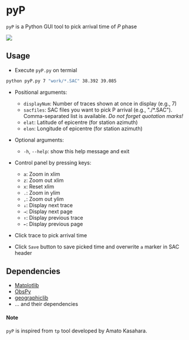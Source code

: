 # pyP
`pyP` is a Python GUI tool to pick arrival time of *P* phase

![](./image/screen.gif)

## Usage
- Execute `pyP.py` on termial
```zsh
python pyP.py 7 "work/*.SAC" 38.392 39.085
```

- Positional arguments:
  - `displayNum`: Number of traces shown at once in display (e.g., 7)
  - `sacfiles`: SAC files you want to pick P arrival (e.g., "./*.SAC"). Comma-separated list is available. *Do not forget quotation marks!*
  - `elat`: Latitude of epicentre (for station azimuth)
  - `elon`: Longitude of epicentre (for station azimuth)

- Optional arguments:
  - `-h`, `--help`: show this help message and exit

- Control panel by pressing keys:
  - `a`: Zoom in xlim
  - `z`: Zoom out xlim
  - `x`: Reset xlim
  - `.`: Zoom in ylim
  - `,`: Zoom out ylim
  - `↓`: Display next trace
  - `→`: Display next page
  - `↑`: Display previous trace
  - `←`: Display previous page

- Click trace to pick arrival time

- Click `Save` button to save picked time and overwrite `a` marker in SAC header

## Dependencies

- [Matplotlib](https://matplotlib.org/)
- [ObsPy](https://docs.obspy.org/)
- [geographiclib](https://pypi.org/project/geographiclib/)
- ... and their dependencies

#### Note
`pyP` is inspired from `tp` tool developed by Amato Kasahara.
